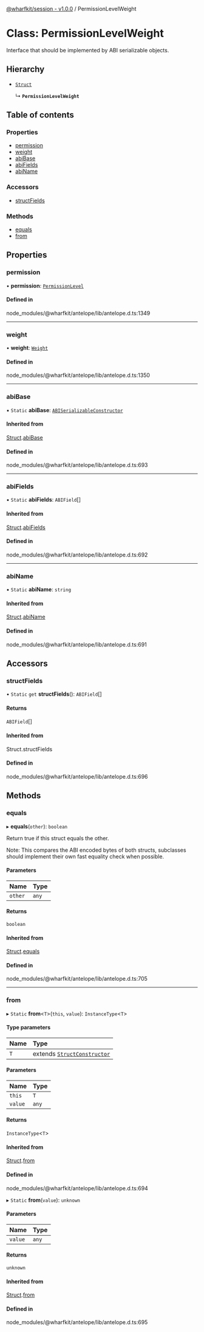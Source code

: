 [@wharfkit/session - v1.0.0](/docs/testREADME.md) / PermissionLevelWeight

# Class: PermissionLevelWeight

Interface that should be implemented by ABI serializable objects.

## Hierarchy

- [`Struct`](/docs/testclasses/Struct-1.md)

  ↳ **`PermissionLevelWeight`**

## Table of contents

### Properties

- [permission](/docs/testclasses/PermissionLevelWeight.md#permission)
- [weight](/docs/testclasses/PermissionLevelWeight.md#weight)
- [abiBase](/docs/testclasses/PermissionLevelWeight.md#abibase)
- [abiFields](/docs/testclasses/PermissionLevelWeight.md#abifields)
- [abiName](/docs/testclasses/PermissionLevelWeight.md#abiname)

### Accessors

- [structFields](/docs/testclasses/PermissionLevelWeight.md#structfields)

### Methods

- [equals](/docs/testclasses/PermissionLevelWeight.md#equals)
- [from](/docs/testclasses/PermissionLevelWeight.md#from)

## Properties

### permission

• **permission**: [`PermissionLevel`](/docs/testclasses/PermissionLevel.md)

#### Defined in

node_modules/@wharfkit/antelope/lib/antelope.d.ts:1349

___

### weight

• **weight**: [`Weight`](/docs/testclasses/Weight.md)

#### Defined in

node_modules/@wharfkit/antelope/lib/antelope.d.ts:1350

___

### abiBase

▪ `Static` **abiBase**: [`ABISerializableConstructor`](/docs/testinterfaces/ABISerializableConstructor.md)

#### Inherited from

[Struct](/docs/testclasses/Struct-1.md).[abiBase](/docs/testclasses/Struct-1.md#abibase)

#### Defined in

node_modules/@wharfkit/antelope/lib/antelope.d.ts:693

___

### abiFields

▪ `Static` **abiFields**: `ABIField`[]

#### Inherited from

[Struct](/docs/testclasses/Struct-1.md).[abiFields](/docs/testclasses/Struct-1.md#abifields)

#### Defined in

node_modules/@wharfkit/antelope/lib/antelope.d.ts:692

___

### abiName

▪ `Static` **abiName**: `string`

#### Inherited from

[Struct](/docs/testclasses/Struct-1.md).[abiName](/docs/testclasses/Struct-1.md#abiname)

#### Defined in

node_modules/@wharfkit/antelope/lib/antelope.d.ts:691

## Accessors

### structFields

• `Static` `get` **structFields**(): `ABIField`[]

#### Returns

`ABIField`[]

#### Inherited from

Struct.structFields

#### Defined in

node_modules/@wharfkit/antelope/lib/antelope.d.ts:696

## Methods

### equals

▸ **equals**(`other`): `boolean`

Return true if this struct equals the other.

Note: This compares the ABI encoded bytes of both structs, subclasses
      should implement their own fast equality check when possible.

#### Parameters

| Name | Type |
| :------ | :------ |
| `other` | `any` |

#### Returns

`boolean`

#### Inherited from

[Struct](/docs/testclasses/Struct-1.md).[equals](/docs/testclasses/Struct-1.md#equals)

#### Defined in

node_modules/@wharfkit/antelope/lib/antelope.d.ts:705

___

### from

▸ `Static` **from**<`T`\>(`this`, `value`): `InstanceType`<`T`\>

#### Type parameters

| Name | Type |
| :------ | :------ |
| `T` | extends [`StructConstructor`](/docs/testinterfaces/StructConstructor.md) |

#### Parameters

| Name | Type |
| :------ | :------ |
| `this` | `T` |
| `value` | `any` |

#### Returns

`InstanceType`<`T`\>

#### Inherited from

[Struct](/docs/testclasses/Struct-1.md).[from](/docs/testclasses/Struct-1.md#from)

#### Defined in

node_modules/@wharfkit/antelope/lib/antelope.d.ts:694

▸ `Static` **from**(`value`): `unknown`

#### Parameters

| Name | Type |
| :------ | :------ |
| `value` | `any` |

#### Returns

`unknown`

#### Inherited from

[Struct](/docs/testclasses/Struct-1.md).[from](/docs/testclasses/Struct-1.md#from)

#### Defined in

node_modules/@wharfkit/antelope/lib/antelope.d.ts:695
